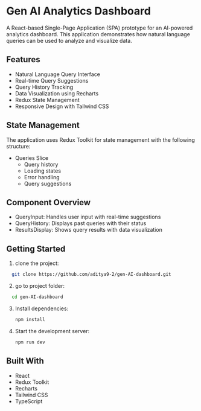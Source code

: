 # Gen AI Analytics Dashboard

A React-based Single-Page Application (SPA) prototype for an AI-powered analytics dashboard. This application demonstrates how natural language queries can be used to analyze and visualize data.

## Features

- Natural Language Query Interface
- Real-time Query Suggestions
- Query History Tracking
- Data Visualization using Recharts
- Redux State Management
- Responsive Design with Tailwind CSS

## State Management

The application uses Redux Toolkit for state management with the following structure:

- Queries Slice
  - Query history
  - Loading states
  - Error handling
  - Query suggestions

## Component Overview

- QueryInput: Handles user input with real-time suggestions
- QueryHistory: Displays past queries with their status
- ResultsDisplay: Shows query results with data visualization

## Getting Started

1. clone the project:

```bash
  git clone https://github.com/aditya9-2/gen-AI-dashboard.git
```

2. go to project folder:

```bash
  cd gen-AI-dashboard
```

3. Install dependencies:

   ```bash
   npm install
   ```

4. Start the development server:
   ```bash
   npm run dev
   ```

## Built With

- React
- Redux Toolkit
- Recharts
- Tailwind CSS
- TypeScript
